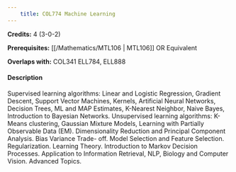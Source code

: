 ```yaml
---
    title: COL774 Machine Learning
---
```

**Credits:** 4 (3-0-2)



**Prerequisites:** [[/Mathematics/MTL106 | MTL106]] OR Equivalent

**Overlaps with:** COL341 ELL784, ELL888

#### Description 
Supervised learning algorithms: Linear and Logistic Regression, Gradient Descent, Support Vector Machines, Kernels, Artificial Neural Networks, Decision Trees, ML and MAP Estimates, K-Nearest Neighbor, Naive Bayes, Introduction to Bayesian Networks. Unsupervised learning algorithms: K-Means clustering, Gaussian Mixture Models, Learning with Partially Observable Data (EM). Dimensionality Reduction and Principal Component Analysis. Bias Variance Trade- off. Model Selection and Feature Selection. Regularization. Learning Theory. Introduction to Markov Decision Processes. Application to Information Retrieval, NLP, Biology and Computer Vision. Advanced Topics.